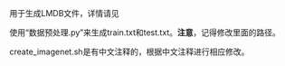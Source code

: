 用于生成LMDB文件，详情请见

使用“数据预处理.py”来生成train.txt和test.txt。**注意**，记得修改里面的路径。

create_imagenet.sh是有中文注释的，根据中文注释进行相应修改。
